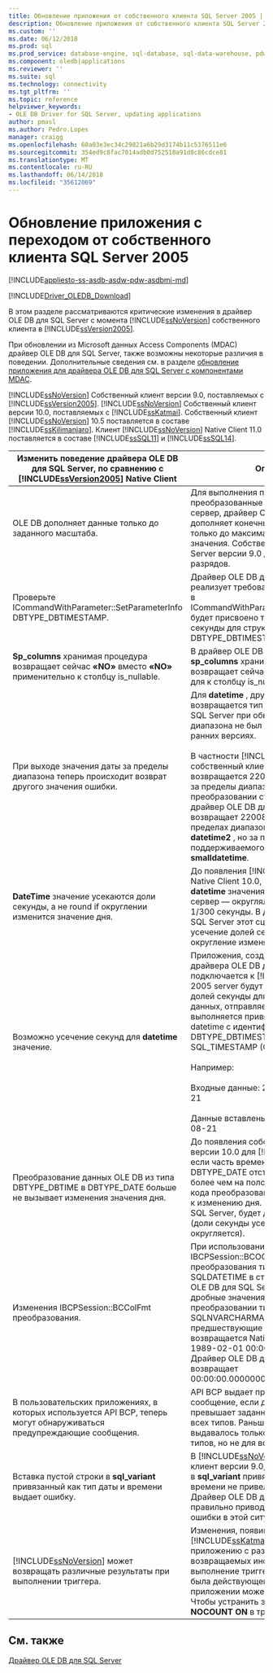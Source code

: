 ```yaml
---
title: Обновление приложения от собственного клиента SQL Server 2005 | Документы Microsoft
description: Обновление приложения от собственного клиента SQL Server 2005
ms.custom: ''
ms.date: 06/12/2018
ms.prod: sql
ms.prod_service: database-engine, sql-database, sql-data-warehouse, pdw
ms.component: oledb|applications
ms.reviewer: ''
ms.suite: sql
ms.technology: connectivity
ms.tgt_pltfrm: ''
ms.topic: reference
helpviewer_keywords:
- OLE DB Driver for SQL Server, updating applications
author: pmasl
ms.author: Pedro.Lopes
manager: craigg
ms.openlocfilehash: 60a03e3ec34c29821a6b29d3174b11c5376511e6
ms.sourcegitcommit: 354ed9c8fac7014adb0d752518a91d8c86cdce81
ms.translationtype: MT
ms.contentlocale: ru-RU
ms.lasthandoff: 06/14/2018
ms.locfileid: "35612069"
---
```

# <a name="updating-an-application-from-sql-server-2005-native-client"></a>Обновление приложения с переходом от собственного клиента SQL Server 2005
[!INCLUDE[appliesto-ss-asdb-asdw-pdw-asdbmi-md](../../../includes/appliesto-ss-asdb-asdw-pdw-asdbmi-md.md)]

[!INCLUDE[Driver_OLEDB_Download](../../../includes/driver_oledb_download.md)]

  В этом разделе рассматриваются критические изменения в драйвер OLE DB для SQL Server с момента [!INCLUDE[ssNoVersion](../../../includes/ssnoversion-md.md)] собственного клиента в [!INCLUDE[ssVersion2005](../../../includes/ssversion2005-md.md)].  

 При обновлении из Microsoft данных Access Components (MDAC) драйвер OLE DB для SQL Server, также возможны некоторые различия в поведении. Дополнительные сведения см. в разделе [обновление приложения для драйвера OLE DB для SQL Server с компонентами MDAC](../../oledb/applications/updating-an-application-to-oledb-driver-for-sql-server-from-mdac.md).  

 [!INCLUDE[ssNoVersion](../../../includes/ssnoversion-md.md)] Собственный клиент версии 9.0, поставляемых с [!INCLUDE[ssVersion2005](../../../includes/ssversion2005-md.md)]. [!INCLUDE[ssNoVersion](../../../includes/ssnoversion-md.md)] Собственный клиент версии 10.0, поставляемых с [!INCLUDE[ssKatmai](../../../includes/sskatmai-md.md)].  Собственный клиент [!INCLUDE[ssNoVersion](../../../includes/ssnoversion-md.md)] 10.5 поставляется в составе [!INCLUDE[ssKilimanjaro](../../../includes/sskilimanjaro-md.md)]. Клиент [!INCLUDE[ssNoVersion](../../../includes/ssnoversion-md.md)] Native Client 11.0 поставляется в составе [!INCLUDE[ssSQL11](../../../includes/sssql11-md.md)] и [!INCLUDE[ssSQL14](../../../includes/sssql14-md.md)].  

|Изменить поведение драйвера OLE DB для SQL Server, по сравнению с [!INCLUDE[ssVersion2005](../../../includes/ssversion2005-md.md)] Native Client|Описание|  
|------------------------------------------------------------------------------------|-----------------|  
|OLE DB дополняет данные только до заданного масштаба.|Для выполнения преобразований, где преобразованные данные передаются на сервер, драйвер OLE DB для SQL Server дополняет конечные нули в данных только до максимальной длины **datetime** значения. Собственный клиент SQL Server версии 9.0 дополнял данные до 9 разрядов.|  
|Проверьте ICommandWithParameter::SetParameterInfo DBTYPE_DBTIMESTAMP.|Драйвер OLE DB для SQL Server реализует требование OLE DB для *bScale* в ICommandWithParameter::SetParameterInfo будет присвоено точность в долях секунды для структуры DBTYPE_DBTIMESTAMP.|  
|**Sp_columns** хранимая процедура возвращает сейчас **«NO»** вместо **«NO»** применительно к столбцу is_nullable.|В драйвер OLE DB для SQL Server **sp_columns** хранимая процедура возвращает сейчас **«NO»** вместо **«NO»** для к столбцу is_nullable.|  
|При выходе значения даты за пределы диапазона теперь происходит возврат другого значения ошибки.|Для **datetime** , другой номер ошибки возвращается тип драйвером OLE DB для SQL Server при обнаружении даты вне диапазона не был возвращен в более ранних версиях.<br /><br /> В частности [!INCLUDE[ssNoVersion](../../../includes/ssnoversion-md.md)] собственный клиент версии 9.0 возвращается 22007 для всех выходящих за пределы диапазона значений года при преобразовании строки в **datetime**, и драйвер OLE DB для SQL Server возвращает 22008, если дата находится в пределах диапазона, поддерживаемого **datetime2** , но за пределами диапазона, поддерживаемого **datetime** или **smalldatetime**.|  
|**DateTime** значение усекаются доли секунды, а не round if округлении изменится значение дня.|До появления [!INCLUDE[ssNoVersion](../../../includes/ssnoversion-md.md)] Native Client 10.0, поведение клиента для **datetime** значения, отправляемых на сервер — округлял их до ближайшей 1/300 секунды. В драйвер OLE DB для SQL Server этот сценарий вызывает усечение долей секунды, если округление изменяет дня.|  
|Возможно усечение секунд для **datetime** значение.|Приложения, созданного с помощью драйвера OLE DB для SQL Server, который подключается к [!INCLUDE[ssNoVersion](../../../includes/ssnoversion-md.md)] 2005 server будут усекаться секунды и долей секунды для временной части данных, отправляемых на сервер, если выполняется привязка к столбцу типа datetime с идентификатором типа DBTYPE_DBTIMESTAMP () OLE DB) или SQL_TIMESTAMP (ODBC) и масштабом 0.<br /><br /> Например:<br /><br /> Входные данные: 21:21:36.000 1994-08-21<br /><br /> Данные вставлены: 21:21:00.000 1994-08-21|  
|Преобразование данных OLE DB из типа DBTYPE_DBTIME в DBTYPE_DATE больше не вызывает изменения значения дня.|До появления собственного клиента версии 10.0 для [!INCLUDE[ssNoVersion](../../../includes/ssnoversion-md.md)], если часть времени для значения DBTYPE_DATE отстояла от полуночи не более чем на полсекунды, то применение кода преобразования OLE DB приводило к изменению дня. В драйвер OLE DB для SQL Server, будет день не изменяется (доли секунды усекается и не округляется).|  
|Изменения IBCPSession::BCColFmt преобразования.|При использовании IBCPSession::BCOColFmt для преобразования типа SQLDATETIME или SQLDATETIME в строковый тип в драйвер OLE DB для SQL Server, экспортируется дробные значения. Например, при преобразовании типа SQLDATETIME в тип SQLNVARCHARMAX версии, предшествующие [!INCLUDE[ssNoVersion](../../../includes/ssnoversion-md.md)] возвращается Native Client 10.0<br /> 1989-02-01 00:00:00.<br />Драйвер OLE DB для SQL Server возвращает <br />00:00:00.0000000 1989-02-01.|  
|В пользовательских приложениях, в которых используется API BCP, теперь могут обнаруживаться предупреждающие сообщения.|API BCP выдает предупреждающее сообщение, если длина данных превышает заданную длину для полей всех типов. Раньше это предупреждение выдавалось только для символьных типов, но не для всех типов.|  
|Вставка пустой строки в **sql_variant** привязанный как тип даты и времени выдает ошибку.|В [!INCLUDE[ssNoVersion](../../../includes/ssnoversion-md.md)] собственный клиент версии 9.0, Вставка пустой строки в **sql_variant** привязанный как тип даты и времени не привел к созданию ошибку. Драйвер OLE DB для SQL Server правильно приводит к возникновению ошибки в этой ситуации.|  
|[!INCLUDE[ssNoVersion](../../../includes/ssnoversion-md.md)] может возвращать различные результаты при выполнении триггера.|Изменения, появившиеся в [!INCLUDE[ssKatmai](../../../includes/sskatmai-md.md)] может привести к приложению с различными результатами, возвращаемых инструкцией, вызвавшей выполнение триггера при **NOCOUNT OFF** была действующей. В такой ситуации в приложении может возникнуть ошибка. Чтобы устранить эту ошибку, установите **NOCOUNT ON** в триггере.|  

## <a name="see-also"></a>См. также   
 [Драйвер OLE DB для SQL Server](../../oledb/oledb-driver-for-sql-server.md)
